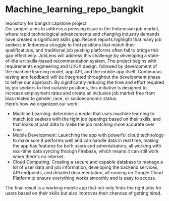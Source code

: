 # Machine_learning_repo_bangkit
repository for bangkit capstone project  
Our project aims to address a pressing issue in the Indonesian job market, where rapid technological advancements and changing industry demands have created a significant skills gap. Recent reports highlight that many job seekers in Indonesia struggle to find positions that match their qualifications, and traditional job posting platforms often fail to bridge this gap effectively. JobLens will address this challenge by developing a state-of-the-art skills-based recommendation system. The project begins with requirements engineering and UI/UX design, followed by development of the machine learning model, app API, and the mobile app itself. Continuous testing and feedback will be integrated throughout the development phase to refine our approach. By significantly reducing the time and effort required by job seekers to find suitable positions, this initiative is designed to increase employment rates and create an inclusive job market free from bias related to gender, race, or socioeconomic status.   
Here’s how we organized our work:

* Machine Learning: determine a model that uses machine learning to match job seekers with the right job openings based on their skills, and that looks at past data to make the job matching more accurate over time. 
* Mobile Development: Launching the app with powerful cloud technology to make sure it performs well and can handle data in real time, making the app has features for both users and administrators, all working with real-time data syncing through Firebase, which means it can still work when there's no internet.
* Cloud Computing: Creating a secure and capable database to manage a lot of user data and job information, developing the backend services, API endpoints, and detailed documentation, all running on Google Cloud Platform to ensure everything works smoothly and is easy to access.

The final result is a working mobile app that not only finds the right jobs for users based on their skills but also improves their chances of getting hired. 
